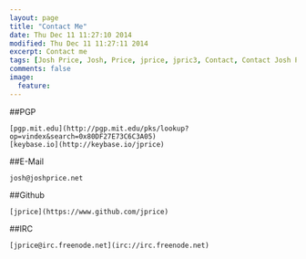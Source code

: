 ```yaml
---
layout: page
title: "Contact Me"
date: Thu Dec 11 11:27:10 2014 
modified: Thu Dec 11 11:27:11 2014
excerpt: Contact me
tags: [Josh Price, Josh, Price, jprice, jpric3, Contact, Contact Josh Price, Contact jprice]
comments: false
image:
  feature:
---
```


##PGP <span class="fa-key fa-2x"></span> 

    [pgp.mit.edu](http://pgp.mit.edu/pks/lookup?op=vindex&search=0x80DF27E73C6C3A05)
    [keybase.io](http://keybase.io/jprice)

##E-Mail <span class="fa-envelope fa-2x"></span>

    josh@joshprice.net


##Github <span class="fa-github fa-2x"></span> 

    [jprice](https://www.github.com/jprice)

##IRC <span class="fa-code fa-2x"></span> 

    [jprice@irc.freenode.net](irc://irc.freenode.net)


